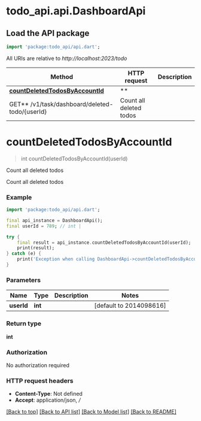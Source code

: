 # todo_api.api.DashboardApi

## Load the API package

```dart
import 'package:todo_api/api.dart';
```

All URIs are relative to *http://localhost:2023/todo*

Method | HTTP request | Description
------------- | ------------- | -------------
[**countDeletedTodosByAccountId**](DashboardApi.md#countdeletedtodosbyaccountid) | **
GET** /v1/task/dashboard/deleted-todo/{userId} | Count all deleted todos

# **countDeletedTodosByAccountId**

> int countDeletedTodosByAccountId(userId)

Count all deleted todos

Count all deleted todos

### Example

```dart
import 'package:todo_api/api.dart';

final api_instance = DashboardApi();
final userId = 789; // int | 

try {
    final result = api_instance.countDeletedTodosByAccountId(userId);
    print(result);
} catch (e) {
    print('Exception when calling DashboardApi->countDeletedTodosByAccountId: $e\n');
}
```

### Parameters

Name | Type | Description  | Notes
------------- | ------------- | ------------- | -------------
**userId** | **int**|  | [default to 2014098616]

### Return type

**int**

### Authorization

No authorization required

### HTTP request headers

- **Content-Type**: Not defined
- **Accept**: application/json, */*

[[Back to top]](#) [[Back to API list]](../README.md#documentation-for-api-endpoints) [[Back to Model list]](../README.md#documentation-for-models) [[Back to README]](../README.md)

